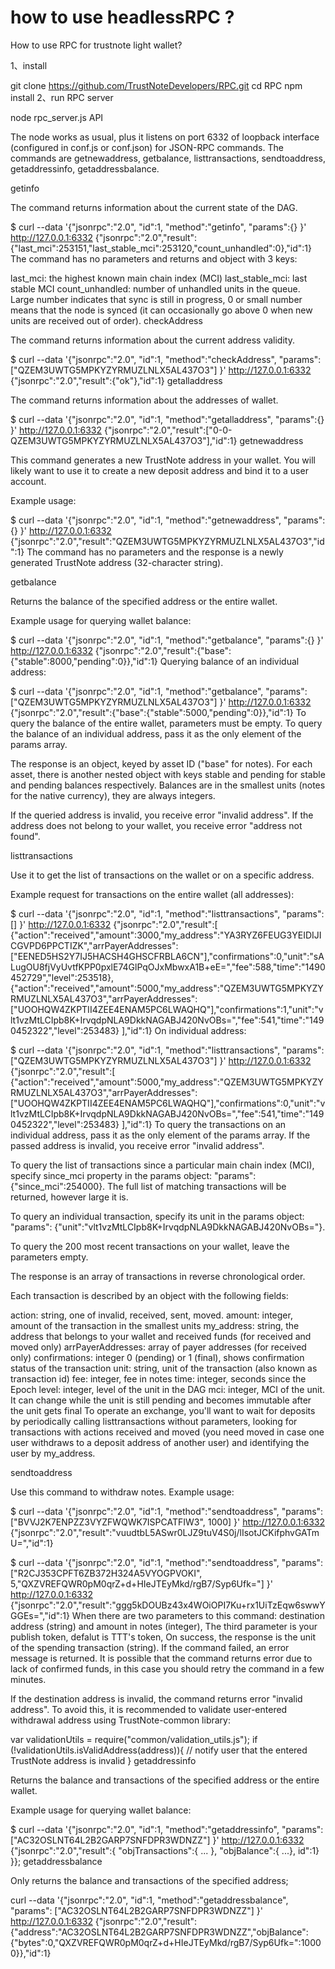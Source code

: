 # how to use headlessRPC ?

How to use RPC for trustnote light wallet?

1、install

git clone https://github.com/TrustNoteDevelopers/RPC.git
cd RPC
npm install
2、run RPC server

node rpc_server.js
API

The node works as usual, plus it listens on port 6332 of loopback interface (configured in conf.js or conf.json) for JSON-RPC commands. The commands are getnewaddress, getbalance, listtransactions, sendtoaddress, getaddressinfo, getaddressbalance.

getinfo

The command returns information about the current state of the DAG.

$ curl --data '{"jsonrpc":"2.0", "id":1, "method":"getinfo", "params":{} }' http://127.0.0.1:6332
{"jsonrpc":"2.0","result":{"last_mci":253151,"last_stable_mci":253120,"count_unhandled":0},"id":1}
The command has no parameters and returns and object with 3 keys:

last_mci: the highest known main chain index (MCI)
last_stable_mci: last stable MCI
count_unhandled: number of unhandled units in the queue. Large number indicates that sync is still in progress, 0 or small number means that the node is synced (it can occasionally go above 0 when new units are received out of order).
checkAddress

The command returns information about the current address validity.

$ curl --data '{"jsonrpc":"2.0", "id":1, "method":"checkAddress", "params":["QZEM3UWTG5MPKYZYRMUZLNLX5AL437O3"] }' http://127.0.0.1:6332
{"jsonrpc":"2.0","result":{"ok"},"id":1}
getalladdress

The command returns information about the addresses of wallet.

$ curl --data '{"jsonrpc":"2.0", "id":1, "method":"getalladdress", "params":{} }' http://127.0.0.1:6332
{"jsonrpc":"2.0","result":["0-0-QZEM3UWTG5MPKYZYRMUZLNLX5AL437O3"],"id":1}
getnewaddress

This command generates a new TrustNote address in your wallet. You will likely want to use it to create a new deposit address and bind it to a user account.

Example usage:

$ curl --data '{"jsonrpc":"2.0", "id":1, "method":"getnewaddress", "params":{} }' http://127.0.0.1:6332
{"jsonrpc":"2.0","result":"QZEM3UWTG5MPKYZYRMUZLNLX5AL437O3","id":1}
The command has no parameters and the response is a newly generated TrustNote address (32-character string).

getbalance

Returns the balance of the specified address or the entire wallet.

Example usage for querying wallet balance:

$ curl --data '{"jsonrpc":"2.0", "id":1, "method":"getbalance", "params":{} }' http://127.0.0.1:6332
{"jsonrpc":"2.0","result":{"base":{"stable":8000,"pending":0}},"id":1}
Querying balance of an individual address:

$ curl --data '{"jsonrpc":"2.0", "id":1, "method":"getbalance", "params":["QZEM3UWTG5MPKYZYRMUZLNLX5AL437O3"] }' http://127.0.0.1:6332
{"jsonrpc":"2.0","result":{"base":{"stable":5000,"pending":0}},"id":1}
To query the balance of the entire wallet, parameters must be empty. To query the balance of an individual address, pass it as the only element of the params array.

The response is an object, keyed by asset ID ("base" for notes). For each asset, there is another nested object with keys stable and pending for stable and pending balances respectively. Balances are in the smallest units (notes for the native currency), they are always integers.

If the queried address is invalid, you receive error "invalid address". If the address does not belong to your wallet, you receive error "address not found".

listtransactions

Use it to get the list of transactions on the wallet or on a specific address.

Example request for transactions on the entire wallet (all addresses):

$ curl --data '{"jsonrpc":"2.0", "id":1, "method":"listtransactions", "params":[] }' http://127.0.0.1:6332
{"jsonrpc":"2.0","result":[
  {"action":"received","amount":3000,"my_address":"YA3RYZ6FEUG3YEIDIJICGVPD6PPCTIZK","arrPayerAddresses":["EENED5HS2Y7IJ5HACSH4GHSCFRBLA6CN"],"confirmations":0,"unit":"sALugOU8fjVyUvtfKPP0pxlE74GlPqOJxMbwxA1B+eE=","fee":588,"time":"1490452729","level":253518},
  {"action":"received","amount":5000,"my_address":"QZEM3UWTG5MPKYZYRMUZLNLX5AL437O3","arrPayerAddresses":["UOOHQW4ZKPTII4ZEE4ENAM5PC6LWAQHQ"],"confirmations":1,"unit":"vlt1vzMtLCIpb8K+IrvqdpNLA9DkkNAGABJ420NvOBs=","fee":541,"time":"1490452322","level":253483}
],"id":1}
On individual address:

$ curl --data '{"jsonrpc":"2.0", "id":1, "method":"listtransactions", "params":["QZEM3UWTG5MPKYZYRMUZLNLX5AL437O3"] }' http://127.0.0.1:6332
{"jsonrpc":"2.0","result":[
  {"action":"received","amount":5000,"my_address":"QZEM3UWTG5MPKYZYRMUZLNLX5AL437O3","arrPayerAddresses":["UOOHQW4ZKPTII4ZEE4ENAM5PC6LWAQHQ"],"confirmations":0,"unit":"vlt1vzMtLCIpb8K+IrvqdpNLA9DkkNAGABJ420NvOBs=","fee":541,"time":"1490452322","level":253483}
],"id":1}
To query the transactions on an individual address, pass it as the only element of the params array. If the passed address is invalid, you receive error "invalid address".

To query the list of transactions since a particular main chain index (MCI), specify since_mci property in the params object: "params": {"since_mci":254000}. The full list of matching transactions will be returned, however large it is.

To query an individual transaction, specify its unit in the params object: "params": {"unit":"vlt1vzMtLCIpb8K+IrvqdpNLA9DkkNAGABJ420NvOBs="}.

To query the 200 most recent transactions on your wallet, leave the parameters empty.

The response is an array of transactions in reverse chronological order.

Each transaction is described by an object with the following fields:

action: string, one of invalid, received, sent, moved.
amount: integer, amount of the transaction in the smallest units
my_address: string, the address that belongs to your wallet and received funds (for received and moved only)
arrPayerAddresses: array of payer addresses (for received only)
confirmations: integer 0 (pending) or 1 (final), shows confirmation status of the transaction
unit: string, unit of the transaction (also known as transaction id)
fee: integer, fee in notes
time: integer, seconds since the Epoch
level: integer, level of the unit in the DAG
mci: integer, MCI of the unit. It can change while the unit is still pending and becomes immutable after the unit gets final
To operate an exchange, you'll want to wait for deposits by periodically calling listtransactions without parameters, looking for transactions with actions received and moved (you need moved in case one user withdraws to a deposit address of another user) and identifying the user by my_address.

sendtoaddress

Use this command to withdraw notes. Example usage:

$ curl --data '{"jsonrpc":"2.0", "id":1, "method":"sendtoaddress", "params":["BVVJ2K7ENPZZ3VYZFWQWK7ISPCATFIW3", 1000] }' http://127.0.0.1:6332
{"jsonrpc":"2.0","result":"vuudtbL5ASwr0LJZ9tuV4S0j/lIsotJCKifphvGATmU=","id":1}


$ curl --data '{"jsonrpc":"2.0", "id":1, "method":"sendtoaddress", "params":["R2CJ353CPFT6ZB372H324A5VYOGPVOKI", 5,"QXZVREFQWR0pM0qrZ+d+HIeJTEyMkd/rgB7/Syp6Ufk="] }' http://127.0.0.1:6332
{"jsonrpc":"2.0","result":"ggg5kDOUBz43x4WOiOPI7Ku+rx1UiTzEqw6swwYGGEs=","id":1}
When there are two parameters to this command: destination address (string) and amount in notes (integer), The third parameter is your publish token, defalut is TTT's token, On success, the response is the unit of the spending transaction (string). If the command failed, an error message is returned. It is possible that the command returns error due to lack of confirmed funds, in this case you should retry the command in a few minutes.

If the destination address is invalid, the command returns error "invalid address". To avoid this, it is recommended to validate user-entered withdrawal address using TrustNote-common library:

var validationUtils = require("common/validation_utils.js");
if (!validationUtils.isValidAddress(address)){
  // notify user that the entered TrustNote address is invalid
}
getaddressinfo

Returns the balance and transactions of the specified address or the entire wallet.

Example usage for querying wallet balance:

$ curl --data '{"jsonrpc":"2.0", "id":1, "method":"getaddressinfo", "params":["AC32OSLNT64L2B2GARP7SNFDPR3WDNZZ"] }' http://127.0.0.1:6332
{"jsonrpc":"2.0","result":{ "objTransactions":{ ... }, "objBalance":{ ...}, id":1} }};
getaddressbalance

Only returns the balance and transactions of the specified address;

curl --data '{"jsonrpc":"2.0", "id":1, "method":"getaddressbalance", "params": ["AC32OSLNT64L2B2GARP7SNFDPR3WDNZZ"] }' http://127.0.0.1:6332
{"jsonrpc":"2.0","result":{"address":"AC32OSLNT64L2B2GARP7SNFDPR3WDNZZ","objBalance":{"bytes":0,"QXZVREFQWR0pM0qrZ+d+HIeJTEyMkd/rgB7/Syp6Ufk=":10000}},"id":1}
